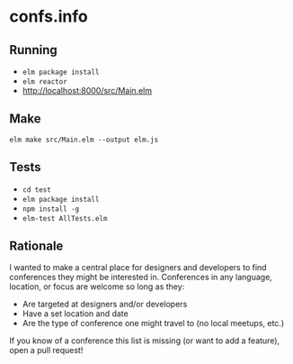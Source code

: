 # confs.info

## Running

- `elm package install`
- `elm reactor`
- [http://localhost:8000/src/Main.elm](http://localhost:8000/src/Main.elm)

## Make

`elm make src/Main.elm --output elm.js`

## Tests

- `cd test`
- `elm package install`
- `npm install -g`
- `elm-test AllTests.elm`

## Rationale

I wanted to make a central place for designers and developers to find
conferences they might be interested in. Conferences in any language, location,
or focus are welcome so long as they:

- Are targeted at designers and/or developers
- Have a set location and date
- Are the type of conference one might travel to (no local meetups, etc.)

If you know of a conference this list is missing (or want to add a feature), open a pull request!

